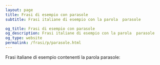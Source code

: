 ```yaml
---
layout: page
title: Frasi di esempio con parasole 
subtitle: Frasi italiane di esempio con la parola  parasole

og_title: Frasi di esempio con parasole 
og_description: Frasi italiane di esempio con la parola  parasole
og_type: website
permalink: /frasi/p/parasole.html
---
```


Frasi italiane di esempio contenenti la parola parasole:


